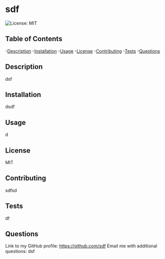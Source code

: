 # sdf
  ![License: MIT](https://img.shields.io/badge/License-MIT-yellow.svg)
  ## Table of Contents
  -[Description](#Description)
  -[Installation](#Installation)
  -[Usage](#Usage)
  -[License](#License)
  -[Contributing](#Contributing)
  -[Tests](#Tests)
  -[Questions](#Questions)

  ## Description
  dsf
  ## Installation
  dsdf
  ## Usage
  d  
  ## License
  MIT  
  ## Contributing
  sdfsd
  ## Tests
  df
  ## Questions
  Link to my GitHub profile: https://github.com/sdf
  Email me with additional questions: dsf



